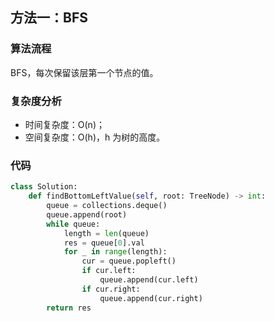 ## 方法一：BFS

### 算法流程

BFS，每次保留该层第一个节点的值。

### 复杂度分析

* 时间复杂度：O(n)；
* 空间复杂度：O(h)，h 为树的高度。

### 代码

``` python
class Solution:
    def findBottomLeftValue(self, root: TreeNode) -> int:
        queue = collections.deque()
        queue.append(root)
        while queue:
            length = len(queue)
            res = queue[0].val
            for _ in range(length):
                cur = queue.popleft()
                if cur.left:
                    queue.append(cur.left)
                if cur.right:
                    queue.append(cur.right)
        return res
```

